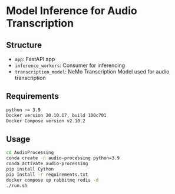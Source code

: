 # Model Inference for Audio Transcription

## Structure

- `app`: FastAPI app
- `inference_workers`: Consumer for inferencing
- `transcription_model`: NeMo Transcription Model used for audio transcription

## Requirements

```bash
python >= 3.9
Docker version 20.10.17, build 100c701
Docker Compose version v2.10.2
```

## Usage
```bash
cd AudioProcessing
conda create -n audio-processing python=3.9
conda activate audio-processing
pip install Cython
pip install -r requirements.txt
docker compose up rabbitmq redis -d
./run.sh
```